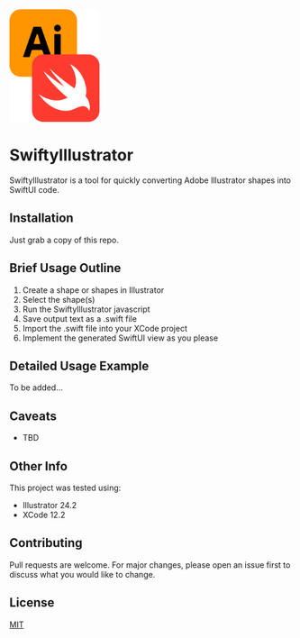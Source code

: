 <img src="https://github.com/downtownjakebrown/SwiftyIllustrator/blob/main/Images/swiftyIllustrator.png" height="200"/>

# SwiftyIllustrator

SwiftyIllustrator is a tool for quickly converting Adobe Illustrator shapes into SwiftUI code.

## Installation

Just grab a copy of this repo.

## Brief Usage Outline

1) Create a shape or shapes in Illustrator
2) Select the shape(s)
3) Run the SwiftyIllustrator javascript
4) Save output text as a .swift file
5) Import the .swift file into your XCode project
6) Implement the generated SwiftUI view as you please

## Detailed Usage Example

To be added...

## Caveats

* TBD

## Other Info

This project was tested using: 
* Illustrator 24.2
* XCode 12.2

## Contributing
Pull requests are welcome. For major changes, please open an issue first to discuss what you would like to change.

## License
[MIT](https://choosealicense.com/licenses/mit/)

